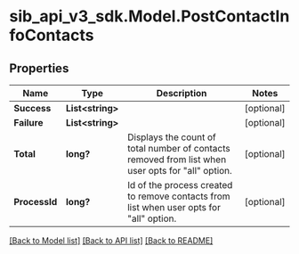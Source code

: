 # sib_api_v3_sdk.Model.PostContactInfoContacts
## Properties

Name | Type | Description | Notes
------------ | ------------- | ------------- | -------------
**Success** | **List&lt;string&gt;** |  | [optional] 
**Failure** | **List&lt;string&gt;** |  | [optional] 
**Total** | **long?** | Displays the count of total number of contacts removed from list when user opts for &quot;all&quot; option. | [optional] 
**ProcessId** | **long?** | Id of the process created to remove contacts from list when user opts for &quot;all&quot; option. | [optional] 

[[Back to Model list]](../README.md#documentation-for-models) [[Back to API list]](../README.md#documentation-for-api-endpoints) [[Back to README]](../README.md)

